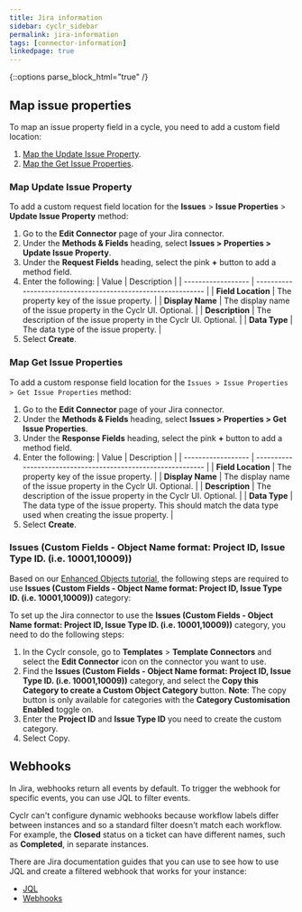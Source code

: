 ```yaml
---
title: Jira information
sidebar: cyclr_sidebar
permalink: jira-information
tags: [connector-information]
linkedpage: true
---
```

{::options parse_block_html="true" /}
<section class="card">

## Map issue properties

To map an issue property field in a cycle, you need to add a custom field location:

1. [Map the Update Issue Property](#map-update-issue-property).
2. [Map the Get Issue Properties](#map-get-issue-properties).

<a link="map-update-issue-property">

### Map Update Issue Property

To add a custom request field location for the **Issues** > **Issue Properties** > **Update Issue Property** method:

1. Go to the **Edit Connector** page of your Jira connector.
2. Under the **Methods & Fields** heading, select **Issues > Properties > Update Issue Property**.
3. Under the **Request Fields** heading, select the pink **+** button to add a method field.
4. Enter the following:
   | Value              | Description                                                  |
   | ------------------ | ------------------------------------------------------------ |
   | **Field Location** | The property key of the issue property.                      |
   | **Display Name**   | The display name of the issue property in the Cyclr UI. Optional. |
   | **Description**    | The description of the issue property in the Cyclr UI. Optional. |
   | **Data Type**      | The data type of the issue property.                         |
5. Select **Create**.

<a link="map-get-issue-properties">

### Map Get Issue Properties

To add a custom response field location for the `Issues > Issue Properties > Get Issue Properties` method:

1. Go to the **Edit Connector** page of your Jira connector.
2. Under the **Methods & Fields** heading, select **Issues > Properties > Get Issue Properties**.
3. Under the **Response Fields** heading, select the pink **+** button to add a method field.
4. Enter the following:
   | Value              | Description                                                  |
   | ------------------ | ------------------------------------------------------------ |
   | **Field Location** | The property key of the issue property.                      |
   | **Display Name**   | The display name of the issue property in the Cyclr UI. Optional. |
   | **Description**    | The description of the issue property in the Cyclr UI. Optional. |
   | **Data Type**      | The data type of the issue property. This should match the data type used when creating the issue property. |
5. Select **Create**.

### Issues (Custom Fields - Object Name format: Project ID, Issue Type ID. (i.e. 10001,10009))

Based on our [Enhanced Objects tutorial](https://docs.cyclr.com/enhanced-objects), the following steps are required to use **Issues (Custom Fields - Object Name format: Project ID, Issue Type ID. (i.e. 10001,10009))** category:

To set up the Jira connector to use the **Issues (Custom Fields - Object Name format: Project ID, Issue Type ID. (i.e. 10001,10009))** category, you need to do the following steps:
1. In the Cyclr console, go to **Templates** > **Template Connectors** and select the **Edit Connector** icon on the connector you want to use.
2. Find the **Issues (Custom Fields - Object Name format: Project ID, Issue Type ID. (i.e. 10001,10009))** category, and select the **Copy this Category to create a Custom Object Category** button.
   **Note**: The copy button is only available for categories with the **Category Customisation Enabled** toggle on.
3. Enter the **Project ID** and **Issue Type ID** you need to create the custom category.
4. Select Copy.

</section>
<section class="card">
   
## Webhooks

In Jira, webhooks return all events by default. To trigger the webhook for specific events, you can use JQL to filter events.

Cyclr can't configure dynamic webhooks because workflow labels differ between instances and so a standard filter doesn't match each workflow. For example, the **Closed** status on a ticket can have different names, such as **Completed**, in separate instances.

There are Jira documentation guides that you can use to see how to use JQL and create a filtered webhook that works for your instance:
*  [JQL](https://www.atlassian.com/software/jira/guides/jql/overview#what-is-jql)
*  [Webhooks](https://developer.atlassian.com/server/jira/platform/webhooks/)

</section>
